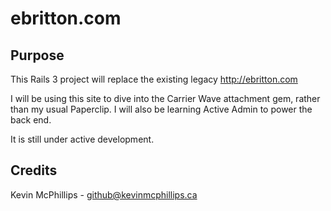 # ebritton.com

## Purpose

This Rails 3 project will replace the existing legacy http://ebritton.com

I will be using this site to dive into the Carrier Wave attachment gem, rather than my usual Paperclip. I will also be learning Active Admin to power the back end.

It is still under active development.


## Credits

Kevin McPhillips  -  github@kevinmcphillips.ca
